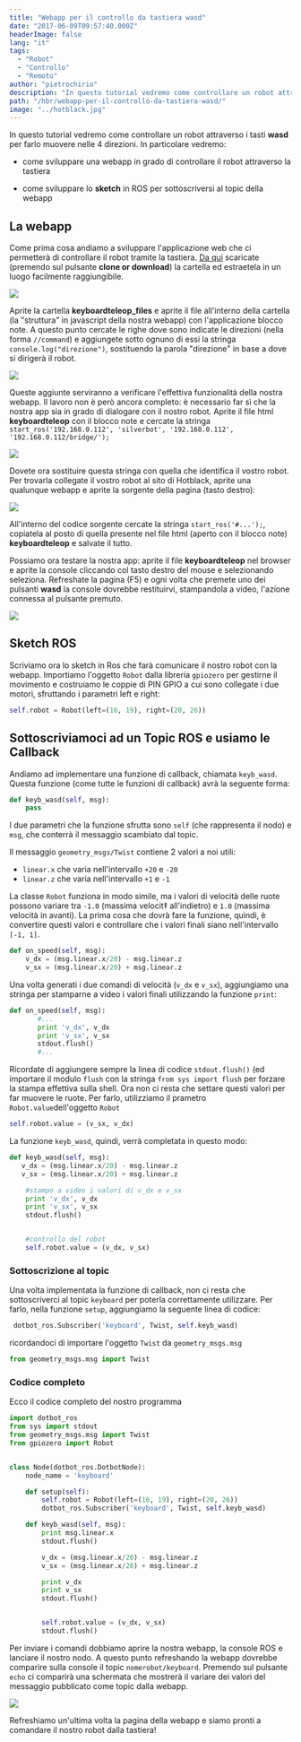 ```yaml
---
title: "Webapp per il controllo da tastiera wasd"
date: "2017-06-09T09:57:40.000Z"
headerImage: false
lang: "it"
tags:
  - "Robot"
  - "Controllo"
  - "Remoto"
author: "pietrochirio"
description: "In questo tutorial vedremo come controllare un robot attraverso i tasti **wasd** per farlo muovere nelle 4 direzioni."
path: "/hbr/webapp-per-il-controllo-da-tastiera-wasd/"
image: "../hotblack.jpg"
---
```


In questo tutorial vedremo come controllare un robot attraverso i tasti **wasd** per farlo muovere nelle 4 direzioni. In particolare vedremo:

- come sviluppare una webapp in grado di controllare il robot attraverso la tastiera

- come sviluppare lo **sketch** in ROS per sottoscriversi al topic della webapp

## La webapp

Come prima cosa andiamo a sviluppare l'applicazione web che ci permetterà di controllare il robot tramite la tastiera. [Da qui](https://github.com/sgabello1/WebApp) scaricate (premendo sul pulsante **clone or download**) la cartella ed estraetela in un luogo facilmente raggiungibile.

![](./26967384-5320d1c2-4cfe-11e7-8e7f-1ca7de8dcf1b.png)

Aprite la cartella **keyboardteleop_files** e aprite il file all'interno della cartella (la "struttura" in javascript della nostra webapp) con l'applicazione blocco note. A questo punto cercate le righe dove sono indicate le direzioni (nella forma `//command`) e aggiungete sotto ognuno di essi la stringa `console.log("direzione")`, sostituendo la parola "direzione" in base a dove si dirigerà il robot.

![](./26967302-ff0a2fde-4cfd-11e7-8a97-693cca91596a.png)

Queste aggiunte serviranno a verificare l'effettiva funzionalità della nostra webapp. Il lavoro non è però ancora completo: è necessario far sì che la nostra app sia in grado di dialogare con il nostro robot. Aprite il file html **keyboardteleop** con il blocco note e cercate la stringa `start_ros('192.168.0.112', 'silverbot', '192.168.0.112', '192.168.0.112/bridge/');`

![](./26968358-0a5e8afc-4d02-11e7-983e-038aeaf409b3.png)

Dovete ora sostituire questa stringa con quella che identifica il vostro robot. Per trovarla collegate il vostro robot al sito di Hotblack, aprite una qualunque webapp e aprite la sorgente della pagina (tasto destro):

![](./26968706-438104f8-4d03-11e7-97f7-96e6deb0a765.png)

All'interno del codice sorgente cercate la stringa `start_ros('#...');`, copiatela al posto di quella presente nel file html (aperto con il blocco note) **keyboardteleop** e salvate il tutto.

Possiamo ora testare la nostra app: aprite il file **keyboardteleop** nel browser e aprite la console cliccando col tasto destro del mouse e selezionando seleziona. Refreshate la pagina (F5) e ogni volta che premete uno dei pulsanti **wasd** la console dovrebbe restituirvi, stampandola a video, l'azione connessa al pulsante premuto.

![](./26967298-fc17bf12-4cfd-11e7-824d-a1f437043c57.png)

## Sketch ROS

Scriviamo ora lo sketch in Ros che farà comunicare il nostro robot con la webapp. Importiamo l'oggetto `Robot` dalla libreria `gpiozero` per gestirne il movimento e costruiamo le coppie di PIN GPIO a cui sono collegate i due motori, sfruttando i parametri left e right:

```python
self.robot = Robot(left=(16, 19), right=(20, 26))
```

## Sottoscriviamoci ad un Topic ROS e usiamo le Callback

Andiamo ad implementare una funzione di callback, chiamata `keyb_wasd`. Questa funzione (come tutte le funzioni di callback) avrà la seguente forma:

```python
def keyb_wasd(self, msg):
    pass
```

I due parametri che la funzione sfrutta sono `self` (che rappresenta il nodo) e `msg`, che conterrà il messaggio scambiato dal topic.

Il messaggio `geometry_msgs/Twist` contiene 2 valori a noi utili:

- `linear.x` che varia nell'intervallo `+20` e `-20`
- `linear.z` che varia nell'intervallo `+1` e `-1`

La classe `Robot` funziona in modo simile, ma i valori di velocità delle ruote possono variare tra `-1.0` (massima velocit‡ all'indietro) e `1.0` (massima velocità in avanti). La prima cosa che dovrà fare la funzione, quindi, è convertire questi valori e controllare che i valori finali siano nell'intervallo `[-1, 1]`.

```python
def on_speed(self, msg):
    v_dx = (msg.linear.x/20) - msg.linear.z
    v_sx = (msg.linear.x/20) + msg.linear.z

```

Una volta generati i due comandi di velocità (`v_dx` e `v_sx`), aggiungiamo una stringa per stamparne a video i valori finali utilizzando la funzione `print`:

```python
def on_speed(self, msg):
       #...
       print 'v_dx', v_dx
       print 'v_sx', v_sx
       stdout.flush()
       #...
```

Ricordate di aggiungere sempre la linea di codice `stdout.flush()` (ed importare il modulo `flush` con la stringa `from sys import flush` per forzare la stampa effettiva sulla shell.
Ora non ci resta che settare questi valori per far muovere le ruote. Per farlo, utilizziamo il prametro `Robot.value`dell'oggetto `Robot`

```python
self.robot.value = (v_sx, v_dx)
```

La funzione `keyb_wasd`, quindi, verrà completata in questo modo:

```python
def keyb_wasd(self, msg):
   v_dx = (msg.linear.x/20) - msg.linear.z
   v_sx = (msg.linear.x/20) + msg.linear.z

    #stampo a video i valori di v_dx e v_sx
    print 'v_dx', v_dx
    print 'v_sx', v_sx
    stdout.flush()


    #controllo del robot
    self.robot.value = (v_dx, v_sx)
```

### Sottoscrizione al topic

Una volta implementata la funzione di callback, non ci resta che sottoscriverci al topic `keyboard` per poterla correttamente utilizzare. Per farlo, nella funzione `setup`, aggiungiamo la seguente linea di codice:

```python
 dotbot_ros.Subscriber('keyboard', Twist, self.keyb_wasd)
```

ricordandoci di importare l'oggetto `Twist` da `geometry_msgs.msg`

```python
from geometry_msgs.msg import Twist
```

### Codice completo

Ecco il codice completo del nostro programma

```python
import dotbot_ros
from sys import stdout
from geometry_msgs.msg import Twist
from gpiozero import Robot


class Node(dotbot_ros.DotbotNode):
    node_name = 'keyboard'

    def setup(self):
        self.robot = Robot(left=(16, 19), right=(20, 26))
        dotbot_ros.Subscriber('keyboard', Twist, self.keyb_wasd)

    def keyb_wasd(self, msg):
        print msg.linear.x
        stdout.flush()

        v_dx = (msg.linear.x/20) - msg.linear.z
        v_sx = (msg.linear.x/20) + msg.linear.z

        print v_dx
        print v_sx
        stdout.flush()


        self.robot.value = (v_dx, v_sx)
        stdout.flush()
```

Per inviare i comandi dobbiamo aprire la nostra webapp, la console ROS e lanciare il nostro nodo. A questo punto refreshando la webapp dovrebbe comparire sulla console il topic `nomerobot/keyboard`. Premendo sul pulsante `echo` ci comparirà una schermata che mostrerà il variare dei valori del messaggio pubblicato come topic dalla webapp.

![](./26968915-1d9efcee-4d04-11e7-9b28-75660dccf4f5.png)

Refreshiamo un'ultima volta la pagina della webapp e siamo pronti a comandare il nostro robot dalla tastiera!

